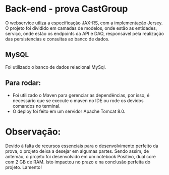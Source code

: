 # Back-end  - prova CastGroup

O webservice utliza a especificação JAX-RS, com a implementação Jersey. O projeto foi dividido em camadas de modelos, onde estão as entidades, serviço, onde estão os endpoints da API e DAO, responsável pela realização das persistencias e consultas ao banco de dados.

## MySQL

Foi utilizado o banco de dados relacional MySql.

## Para rodar:

- Foi utilizado o Maven para gerenciar as dependências, por isso, é necessário que se execute o maven no IDE ou rode os devidos comandos no terminal.
- O deploy foi feito em um servidor Apache Tomcat 8.0.


# Observação:

Devido à falta de recursos essenciais para o desenvolvimento perfeito da prova, o projeto deixa a desejar em algumas partes. 
Sendo assim, de antemão, o projeto foi desenvolvido em um notebook Positivo, dual core com 2 GB de RAM. Isto impactou no prazo e na conclusão perfeita do projeto. Lamento!
